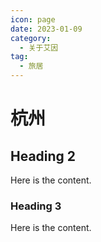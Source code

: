 ```yaml
---
icon: page
date: 2023-01-09
category:
  - 关于艾因
tag:
  - 旅居
---
```


# 杭州

## Heading 2

Here is the content.

### Heading 3

Here is the content.
